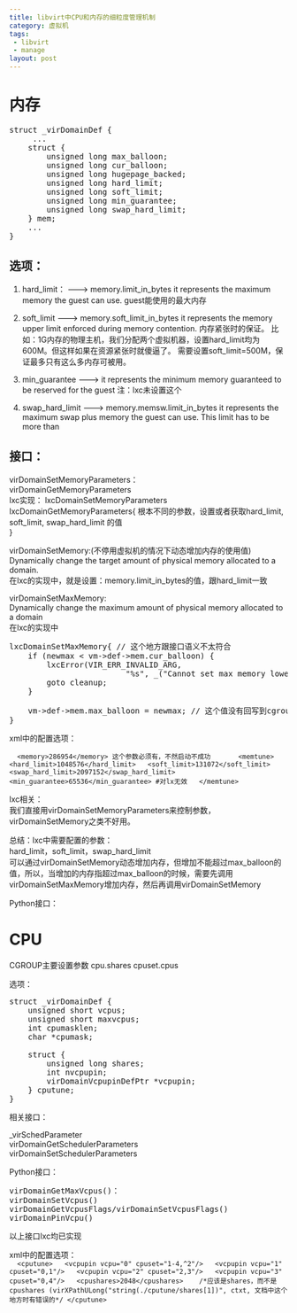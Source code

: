 ```yaml
---
title: libvirt中CPU和内存的细粒度管理机制  
category: 虚拟机
tags:
 - libvirt
 - manage
layout: post
---
```


# 内存 #
<pre class="prettyprint lang-c">
struct _virDomainDef {
     ...
    struct {
        unsigned long max_balloon;  
        unsigned long cur_balloon;  
        unsigned long hugepage_backed;
        unsigned long hard_limit;
        unsigned long soft_limit;
        unsigned long min_guarantee;
        unsigned long swap_hard_limit;
    } mem;
    ...
}
</pre>
## 选项：   ##
1. hard_limit：  ---> memory.limit_in_bytes
it represents the maximum memory the guest can use.
guest能使用的最大内存

2. soft_limit  ---> memory.soft_limit_in_bytes
it represents the memory upper limit enforced during memory contention.
内存紧张时的保证。
比如：1G内存的物理主机，我们分配两个虚拟机器，设置hard_limit均为600M。但这样如果在资源紧张时就傻逼了。
需要设置soft_limit=500M，保证最多只有这么多内存可被用。

3. min_guarantee ---> 
it represents the minimum  memory guaranteed to be reserved for the guest
注：lxc未设置这个

4. swap_hard_limit  ---> memory.memsw.limit_in_bytes
 it represents the maximum swap plus memory the guest can use. This limit has to be more than

## 接口： ##
virDomainSetMemoryParameters：   
virDomainGetMemoryParameters  
lxc实现： lxcDomainSetMemoryParameters lxcDomainGetMemoryParameters{
     根本不同的参数，设置或者获取hard_limit, soft_limit, swap_hard_limit  的值  
}


virDomainSetMemory:(不停用虚拟机的情况下动态增加内存的使用值)  
Dynamically change the target amount of physical memory allocated to a domain.  
在lxc的实现中，就是设置：memory.limit_in_bytes的值，跟hard_limit一致

virDomainSetMaxMemory:  
Dynamically change the maximum amount of physical memory allocated to a domain  
在lxc的实现中  
<pre class="prettyprint lang-c">
lxcDomainSetMaxMemory{ // 这个地方跟接口语义不太符合
    if (newmax < vm->def->mem.cur_balloon) {
        lxcError(VIR_ERR_INVALID_ARG,
                         "%s", _("Cannot set max memory lower than current memory"));
        goto cleanup;
    }

    vm->def->mem.max_balloon = newmax; // 这个值没有回写到cgroup中，而是用来在lxcDomainSetMemory中作做判断用
}
</pre>

xml中的配置选项：  

`  <memory>286954</memory> 这个参数必须有，不然启动不成功      
  <memtune>   
 	<hard_limit>1048576</hard_limit>  
    <soft_limit>131072</soft_limit>  
    <swap_hard_limit>2097152</swap_hard_limit>  
    <min_guarantee>65536</min_guarantee> #对lx无效  
  </memtune>`



lxc相关：  
我们直接用virDomainSetMemoryParameters来控制参数， virDomainSetMemory之类不好用。  

总结：lxc中需要配置的参数：  
hard_limit，soft_limit，swap_hard_limit     
可以通过virDomainSetMemory动态增加内存，但增加不能超过max_balloon的值，所以，当增加的内存指超过max_balloon的时候，需要先调用virDomainSetMaxMemory增加内存，然后再调用virDomainSetMemory

Python接口：


 
# CPU #

CGROUP主要设置参数
cpu.shares
cpuset.cpus

选项：  
<pre class="prettyprint lang-c">
struct _virDomainDef {
    unsigned short vcpus;
    unsigned short maxvcpus;
    int cpumasklen;
    char *cpumask;

    struct {
        unsigned long shares;
        int nvcpupin;
        virDomainVcpupinDefPtr *vcpupin;
    } cputune;
}
</pre>

相关接口：

_virSchedParameter  
virDomainGetSchedulerParameters  
virDomainSetSchedulerParameters  

Python接口：

<pre class="prettyprint lang-c">
virDomainGetMaxVcpus()：
virDomainSetVcpus()
virDomainGetVcpusFlags/virDomainSetVcpusFlags()
virDomainPinVcpu()
</pre>
以上接口lxc均已实现




xml中的配置选项：  
`  <cputune>  
    <vcpupin vcpu="0" cpuset="1-4,^2"/>  
    <vcpupin vcpu="1" cpuset="0,1"/>  
    <vcpupin vcpu="2" cpuset="2,3"/>  
    <vcpupin vcpu="3" cpuset="0,4"/>  
    <cpushares>2048</cpushares>   
     /*应该是shares，而不是cpushares (virXPathULong("string(./cputune/shares[1])", ctxt, 文档中这个地方时有错误的*/
  </cputune>`  